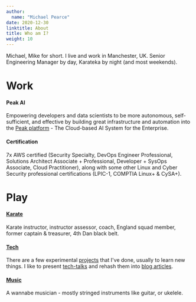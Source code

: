 ```yaml
---
author:
  name: "Michael Pearce"
date: 2020-12-30
linktitle: About
title: Who am I?
weight: 10
---
```


Michael, Mike for short. I live and work in Manchester, UK. Senior Engineering Manager by day, Karateka by night (and most weekends).

# Work

#### Peak AI

Empowering developers and data scientists to be more autonomous, self-sufficient, and effective by building great infrastructure and automation into the [Peak platform](https://peak.ai/platform/) - The Cloud-based AI System for the Enterprise.

#### Certification

7x AWS certified (Security Specialty, DevOps Engineer Professional, Solutions Architect Associate + Professional,  Developer + SysOps Associate, Cloud Practitioner), along with some other Linux and Cyber Security professional certifications (LPIC-1, COMPTIA Linux+ & CySA+).

# Play

#### [Karate](/karate)
Karate instructor, instructor assessor, coach, England squad member, former captain & treasurer, 4th Dan black belt.

#### [Tech](/projects)
There are a few experimental [projects](/projects) that I've done, usually to learn new things. I like to present [tech-talks](https://www2.slideshare.net/MichaelPearce13) and rehash them into [blog articles](https://medium.com/@rootofpi).

#### [Music](https://youtu.be/pe_Wu5hyuLg)
A wannabe musician - mostly stringed instruments like guitar, or ukelele.
